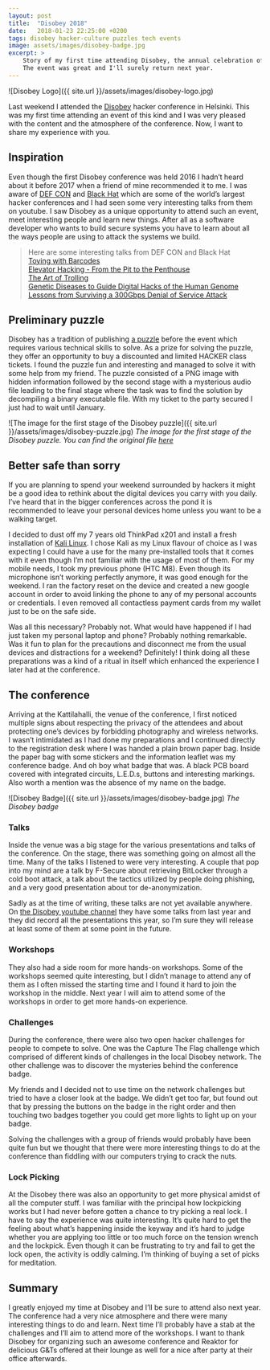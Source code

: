 ```yaml
---
layout: post
title:  "Disobey 2018"
date:   2018-01-23 22:25:00 +0200
tags: disobey hacker-culture puzzles tech events
image: assets/images/disobey-badge.jpg
excerpt: >
    Story of my first time attending Disobey, the annual celebration of hacker culture in the heart of Helsinki.
    The event was great and I'll surely return next year.
---
```


![Disobey Logo]({{ site.url }}/assets/images/disobey-logo.jpg)  

Last weekend I attended the [Disobey][disobey] hacker conference in Helsinki. This was my first time attending an event of this 
kind and I was very pleased with the content and the atmosphere of the conference. Now, I want to share my experience 
with you.

## Inspiration

Even though the first Disobey conference was held 2016 I hadn’t heard about it before 2017 when a friend of mine 
recommended it to me. I was aware of [DEF CON][defcon] and [Black Hat][blackhat] which are some of the world’s largest hacker conferences and 
I had seen some very interesting talks from them on youtube. I saw Disobey as a unique opportunity to attend such an 
event, meet interesting people and learn new things. After all as a software developer who wants to build secure 
systems you have to learn about all the ways people are using to attack the systems we build.

> Here are some interesting talks from DEF CON and Black Hat  
> [Toying with Barcodes][yt-barcodes]  
> [Elevator Hacking - From the Pit to the Penthouse][yt-elevators]  
> [The Art of Trolling][yt-trolling]  
> [Genetic Diseases to Guide Digital Hacks of the Human Genome][yt-genetics]  
> [Lessons from Surviving a 300Gbps Denial of Service Attack][yt-ddos]

## Preliminary puzzle

Disobey has a tradition of publishing [a puzzle][disobey-puzzle] before the event which requires various technical skills to solve. As a 
prize for solving the puzzle, they offer an opportunity to buy a discounted and limited HACKER class tickets. I found 
the puzzle fun and interesting and managed to solve it with some help from my friend. The puzzle consisted of a PNG 
image with hidden information followed by the second stage with a mysterious audio file leading to the final stage 
where the task was to find the solution by decompiling a binary executable file. With my ticket to the party secured I 
just had to wait until January.

![The image for the first stage of the Disobey puzzle]({{ site.url }}/assets/images/disobey-puzzle.jpg)
_The image for the first stage of the Disobey puzzle. You can find the original file [here][disobey-puzzle]_

## Better safe than sorry

If you are planning to spend your weekend surrounded by hackers it might be a good idea to rethink about the digital 
devices you carry with you daily. I’ve heard that in the bigger conferences across the pond it is recommended to leave 
your personal devices home unless you want to be a walking target.

I decided to dust off my 7 years old ThinkPad x201 and install a fresh installation of [Kali Linux][kalilinux]. I chose Kali as my 
Linux flavour of choice as I was expecting I could have a use for the many pre-installed tools that it comes with it 
even though I’m not familiar with the usage of most of them. For my mobile needs, I took my previous phone (HTC M8). 
Even though its microphone isn’t working perfectly anymore, it was good enough for the weekend. I ran the factory reset 
on the device and created a new google account in order to avoid linking the phone to any of my personal accounts or 
credentials. I even removed all contactless payment cards from my wallet just to be on the safe side.

Was all this necessary? Probably not. What would have happened if I had just taken my personal laptop and phone? 
Probably nothing remarkable. Was it fun to plan for the precautions and disconnect me from the usual devices and 
distractions for a weekend? Definitely! I think doing all these preparations was a kind of a ritual in itself which 
enhanced the experience I later had at the conference.

## The conference

Arriving at the Kattilahalli, the venue of the conference, I first noticed multiple signs about respecting the privacy 
of the attendees and about protecting one’s devices by forbidding photography and wireless networks. I wasn’t 
intimidated as I had done my preparations and I continued directly to the registration desk where I was handed a 
plain brown paper bag. Inside the paper bag with some stickers and the information leaflet was my conference badge. 
And oh boy what badge that was. A black PCB board covered with integrated circuits, L.E.D.s, buttons and interesting 
markings. Also worth a mention was the absence of my name on the badge.

![Disobey Badge]({{ site.url }}/assets/images/disobey-badge.jpg)
_The Disobey badge_

### Talks

Inside the venue was a big stage for the various presentations and talks of the conference. On the stage, there was 
something going on almost all the time. Many of the talks I listened to were very interesting. A couple that pop into 
my mind are a talk by F-Secure about retrieving BitLocker through a cold boot attack, a talk about the tactics utilized 
by people doing phishing, and a very good presentation about tor de-anonymization. 

Sadly as at the time of writing, these talks are not yet available anywhere. On [the Disobey youtube channel][disobey-youtube] they have 
some talks from last year and they did record all the presentations this year, so I’m sure they will release at least 
some of them at some point in the future.

### Workshops

They also had a side room for more hands-on workshops. Some of the workshops seemed quite interesting, but I didn’t 
manage to attend any of them as I often missed the starting time and I found it hard to join the workshop in the middle. 
Next year I will aim to attend some of the workshops in order to get more hands-on experience.

### Challenges

During the conference, there were also two open hacker challenges for people to compete to solve. One was the Capture 
The Flag challenge which comprised of different kinds of challenges in the local Disobey network. The other challenge 
was to discover the mysteries behind the conference badge.

My friends and I decided not to use time on the network challenges but tried to have a closer look at the badge. We 
didn’t get too far, but found out that by pressing the buttons on the badge in the right order and then touching two 
badges together you could get more lights to light up on your badge.

Solving the challenges with a group of friends would probably have been quite fun but we thought that there were more 
interesting things to do at the conference than fiddling with our computers trying to crack the nuts.

### Lock Picking

At the Disobey there was also an opportunity to get more physical amidst of all the computer stuff. I was familiar with 
the principal how lockpicking works but I had never before gotten a chance to try picking a real lock. I have to say 
the experience was quite interesting. It’s quite hard to get the feeling about what’s happening inside the keyway and 
it’s hard to judge whether you are applying too little or too much force on the tension wrench and the lockpick. Even 
though it can be frustrating to try and fail to get the lock open, the activity is oddly calming. I’m thinking of 
buying a set of picks for meditation.

## Summary

I greatly enjoyed my time at Disobey and I’ll be sure to attend also next year. The conference had a very nice atmosphere 
and there were many interesting things to do and learn. Next time I’ll probably have a stab at the challenges and I’ll 
aim to attend more of the workshops. I want to thank Disobey for organizing such an awesome conference and Reaktor for 
delicious G&Ts offered at their lounge as well for a nice after party at their office afterwards. 

[disobey]: https://disobey.fi/
[defcon]: https://www.defcon.org/
[blackhat]: https://www.blackhat.com/ 
[disobey-puzzle]: http://puzzle.disobey.fi/
[kalilinux]: https://www.kali.org/
[disobey-youtube]: https://www.youtube.com/channel/UCOtuVFYdy-Bu0zQ0rRyhQzg

[yt-barcodes]: https://www.youtube.com/watch?v=qT_gwl1drhc
[yt-elevators]: https://www.youtube.com/watch?v=oHf1vD5_b5I
[yt-trolling]: https://www.youtube.com/watch?v=AHqGV5WjS4w
[yt-genetics]: https://www.youtube.com/watch?v=HKQDSgBHPfY
[yt-ddos]: https://www.youtube.com/watch?v=w04ZAXftQ_Y
